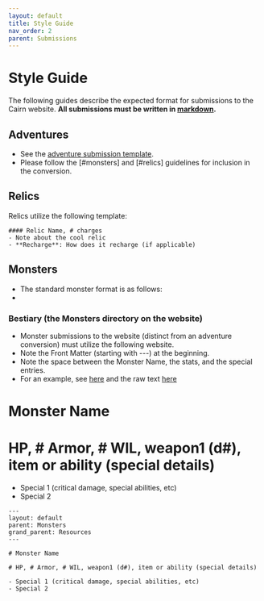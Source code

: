 ```yaml
---
layout: default
title: Style Guide
nav_order: 2
parent: Submissions
---
```


# Style Guide

The following guides describe the expected format for submissions to the Cairn website. **All submissions must be written in [markdown](/submissions/submission-guide/#markdown).**

## Adventures
- See the [adventure submission template](/submissions/adventure-conversions/#submission-template). 
- Please follow the [#monsters] and [#relics] guidelines for inclusion in the conversion. 

## Relics
Relics utilize the following template:
```
#### Relic Name, # charges
- Note about the cool relic 
- **Recharge**: How does it recharge (if applicable)
```

## Monsters
- The standard monster format is as follows:
- 

### Bestiary (the Monsters directory on the website)
- Monster submissions to the website (distinct from an adventure conversion) must utilize the following website.
- Note the Front Matter (starting with ---) at the beginning. 
- Note the space between the Monster Name, the stats, and the special entries.
- For an example, see [here](/resources/monsters/acolyte) and the raw text [here](https://github.com/yochaigal/cairn/blob/main/resources/monsters/acolyte.md)

# Monster Name

# HP, # Armor, # WIL, weapon1 (d#), item or ability (special details)

- Special 1 (critical damage, special abilities, etc)
- Special 2

```
---
layout: default
parent: Monsters
grand_parent: Resources
---

# Monster Name

# HP, # Armor, # WIL, weapon1 (d#), item or ability (special details)

- Special 1 (critical damage, special abilities, etc)
- Special 2
```
